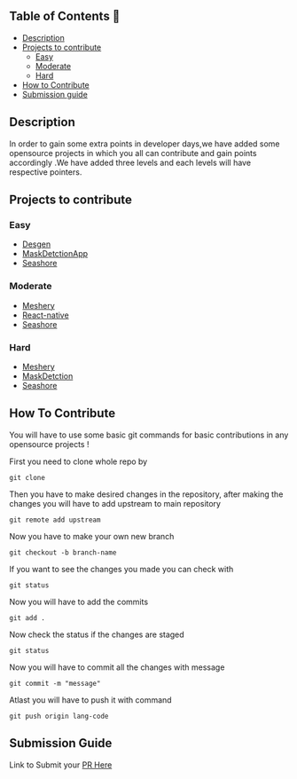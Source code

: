 ## Table of Contents 📕
- [Description](#description)
- [Projects to contribute](#projects-to-contribute)
  - [Easy]()
  - [Moderate]()
  - [Hard]()
- [How to Contribute](#how-to-contribute)
- [Submission guide](#submission-guide)
## Description
In order to gain some extra points in developer days,we have added some opensource projects in which you all can contribute and gain points accordingly .We have added three levels and each levels will have respective pointers.

## Projects to contribute
### Easy
 - [Desgen]()
 - [MaskDetctionApp]()
 - [Seashore]()
 ### Moderate
 - [Meshery]()
 - [React-native]()
 - [Seashore]()

 ### Hard
 - [Meshery]()
 - [MaskDetction]()
 - [Seashore]()


## How To Contribute
You will have to use some basic git commands for basic contributions in any opensource projects !

First you need to clone whole repo by 

```git clone``` 

Then you have to make desired changes in the repository,
after making the changes you will have to add upstream to main repository 

```git remote add upstream```

Now you have to make your own new branch

```git checkout -b branch-name```

If you want to see the changes you made you can check with 

```git status```

Now you will have to add the commits

```git add .```

Now check the status if the changes are staged 

```git status```

Now you will have to commit all the changes with message

```git commit -m "message"``` 

Atlast you will have to push it with command

```git push origin lang-code```




## Submission Guide

Link to Submit your [PR Here](http://bonus.devdays.xyz/)







 